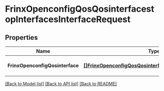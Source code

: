 # FrinxOpenconfigQosQosinterfacestopInterfacesInterfaceRequest

## Properties
Name | Type | Description | Notes
------------ | ------------- | ------------- | -------------
**FrinxOpenconfigQosinterface** | [**[]FrinxOpenconfigQosQosinterfacestopInterfacesInterface**](frinx.openconfig.qos.qosinterfacestop.interfaces.Interface.md) |  | [optional] [default to null]

[[Back to Model list]](../README.md#documentation-for-models) [[Back to API list]](../README.md#documentation-for-api-endpoints) [[Back to README]](../README.md)


